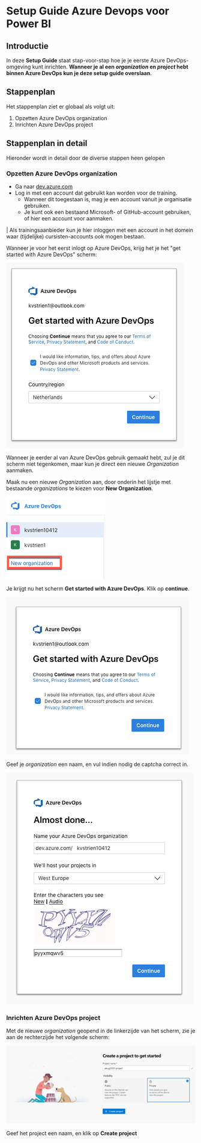 # Setup Guide Azure Devops voor Power BI

## Introductie

In deze **Setup Guide** staat stap-voor-stap hoe je je eerste Azure DevOps-omgeving kunt inrichten. **Wanneer je al een *organization* en *project* hebt binnen Azure DevOps kun je deze setup guide overslaan**.

## Stappenplan

Het stappenplan ziet er globaal als volgt uit:

1. Opzetten Azure DevOps organization
2. Inrichten Azure DevOps project

## Stappenplan in detail

Hieronder wordt in detail door de diverse stappen heen gelopen

### Opzetten Azure DevOps organization

* Ga naar [dev.azure.com](https://dev.azure.com/)
* Log in met een account dat gebruikt kan worden voor de training.
  * Wanneer dit toegestaan is, mag je een account vanuit je organisatie gebruiken.
  * Je kunt ook een bestaand Microsoft- of GitHub-account gebruiken, of hier een account voor aanmaken.

| Als trainingsaanbieder kun je hier inloggen met een account in het domein waar (tijdelijke) cursisten-accounts ook mogen bestaan.

Wanneer je voor het eerst inlogt op Azure DevOps, krijg het je het "get started with Azure DevOps" scherm:

![Scherm met extra gegevens bij eerste login](img/01-first-use.png)

Wanneer je eerder al van Azure DevOps gebruik gemaakt hebt, zul je dit scherm niet tegenkomen, maar kun je direct een nieuwe *Organization* aanmaken.

Maak nu een nieuwe *Organization* aan, door onderin het lijstje met bestaande *organizations* te kiezen voor **New Organization**.

![Link "New Organization"](img/02-new-organization.png)

Je krijgt nu het scherm **Get started with Azure DevOps**. Klik op **continue**.

![Get started with Azure DevOps](img/03-get-started-with-azure-devops.png)

Geef je *organization* een naam, en vul indien nodig de captcha correct in.

![Name your Azure DevOps organization](img/04-name-devops-org.png)

### Inrichten Azure DevOps project

Met de nieuwe *organization* geopend in de linkerzijde van het scherm, zie je aan de rechterzijde het volgende scherm:

![Create a project to get started](img/05-create-project-to-get-started.png)

Geef het project een naam, en klik op **Create project**
